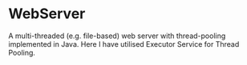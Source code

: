 WebServer
=========

A multi-threaded (e.g. file-based) web server with thread-pooling implemented in Java.
Here I have utilised Executor Service for Thread Pooling.